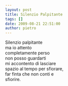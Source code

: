 ```yaml
---
layout: post
title: Silenzio Palpitante
tags: []
date: 2009-08-21 22:51:00
author: pietro
---
```

Silenzio palpitante<br/>ma io attento<br/>completamente perso<br/>non posso guardarti<br/>mi accontento di lasciare<br/>spazio al tempo per sfiorare,<br/>far finta che non conti e<br/>sfiorire.
